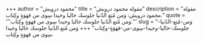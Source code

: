 +++
author = "محمود درويش"
title = "مقولة محمود درويش"
description = "مقولة محمود درويش: وَمن مُتع الدّنيا جلوسك خاليا وحيدا سِوى من قهوَةٍ وكِتاب."
quote = '''وَمن مُتع الدّنيا جلوسك خاليا وحيدا سِوى من قهوَةٍ وكِتاب.'''
slug = "وَمن-مُتع-الدّنيا-جلوسك-خاليا-وحيدا-سِوى-من-قهوَةٍ-وكِتاب"
+++
وَمن مُتع الدّنيا جلوسك خاليا وحيدا سِوى من قهوَةٍ وكِتاب.
